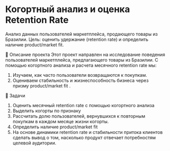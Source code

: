 # Когортный анализ и оценка Retention Rate
Анализ данных пользователей маркетплейса, продающего товары из Бразилии.
Цель: оценить удержание (retention rate) и определить наличие product/market fit. 

🧾 Описание проекта
Этот проект направлен на исследование поведения пользователей маркетплейса, предлагающего товары из Бразилии. С помощью когортного анализа и расчета месячного retention rate мы:
1. Изучаем, как часто пользователи возвращаются к покупкам.
2. Оцениваем стабильность и жизнеспособность бизнеса через призму product/market fit .
   
🎯 Задачи
1. Оценить месячный retention rate с помощью когортного анализа
2. Выделить когорты по признаку
3. Рассчитать долю пользователей, вернувшихся к повторным покупкам в каждом месяце жизни когорты.
4. Определить наличие product/market fit
5. На основе динамики retention rate и стабильности притока клиентов сделать вывод о том, насколько продукт отвечает потребностям целевой аудитории.

